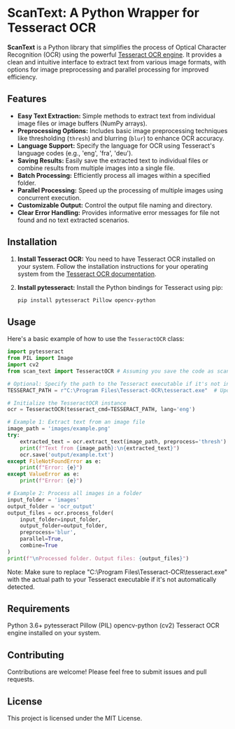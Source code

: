 # ScanText: A Python Wrapper for Tesseract OCR

**ScanText** is a Python library that simplifies the process of Optical Character Recognition (OCR) using the powerful [Tesseract OCR engine](https://github.com/tesseract-ocr/tessdoc). It provides a clean and intuitive interface to extract text from various image formats, with options for image preprocessing and parallel processing for improved efficiency.

## Features

* **Easy Text Extraction:** Simple methods to extract text from individual image files or image buffers (NumPy arrays).
* **Preprocessing Options:** Includes basic image preprocessing techniques like thresholding (`thresh`) and blurring (`blur`) to enhance OCR accuracy.
* **Language Support:** Specify the language for OCR using Tesseract's language codes (e.g., 'eng', 'fra', 'deu').
* **Saving Results:** Easily save the extracted text to individual files or combine results from multiple images into a single file.
* **Batch Processing:** Efficiently process all images within a specified folder.
* **Parallel Processing:** Speed up the processing of multiple images using concurrent execution.
* **Customizable Output:** Control the output file naming and directory.
* **Clear Error Handling:** Provides informative error messages for file not found and no text extracted scenarios.

## Installation

1.  **Install Tesseract OCR:**
    You need to have Tesseract OCR installed on your system. Follow the installation instructions for your operating system from the [Tesseract OCR documentation](https://github.com/tesseract-ocr/tessdoc).

2.  **Install pytesseract:**
    Install the Python bindings for Tesseract using pip:

    ```bash
    pip install pytesseract Pillow opencv-python
    ```

## Usage

Here's a basic example of how to use the `TesseractOCR` class:

```python
import pytesseract
from PIL import Image
import cv2
from scan_text import TesseractOCR # Assuming you save the code as scan_text.py

# Optional: Specify the path to the Tesseract executable if it's not in your system's PATH
TESSERACT_PATH = r"C:\Program Files\Tesseract-OCR\tesseract.exe"  # Update this path as needed

# Initialize the TesseractOCR instance
ocr = TesseractOCR(tesseract_cmd=TESSERACT_PATH, lang='eng')

# Example 1: Extract text from an image file
image_path = 'images/example.png'
try:
    extracted_text = ocr.extract_text(image_path, preprocess='thresh').get_text()
    print(f"Text from {image_path}:\n{extracted_text}")
    ocr.save('output/example.txt')
except FileNotFoundError as e:
    print(f"Error: {e}")
except ValueError as e:
    print(f"Error: {e}")

# Example 2: Process all images in a folder
input_folder = 'images'
output_folder = 'ocr_output'
output_files = ocr.process_folder(
    input_folder=input_folder,
    output_folder=output_folder,
    preprocess='blur',
    parallel=True,
    combine=True
)
print(f"\nProcessed folder. Output files: {output_files}")
```

Note: Make sure to replace "C:\Program Files\Tesseract-OCR\tesseract.exe" with the actual path to your Tesseract executable if it's not automatically detected.

## Requirements
Python 3.6+
pytesseract
Pillow (PIL)
opencv-python (cv2)
Tesseract OCR engine installed on your system.

## Contributing
Contributions are welcome! Please feel free to submit issues and pull requests.

## License
This project is licensed under the MIT License.